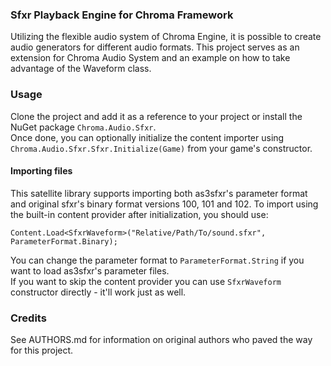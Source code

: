 ### Sfxr Playback Engine for Chroma Framework
Utilizing the flexible audio system of Chroma Engine, it is possible to create audio generators for different audio formats. This project serves as an extension for Chroma Audio System and an example on how to take advantage of the Waveform class.

### Usage
Clone the project and add it as a reference to your project or install the NuGet package `Chroma.Audio.Sfxr`.  
Once done, you can optionally initialize the content importer using `Chroma.Audio.Sfxr.Sfxr.Initialize(Game)` from your game's constructor.

#### Importing files
This satellite library supports importing both as3sfxr's parameter format and original sfxr's binary format versions 100, 101 and 102. To import using the built-in content provider after initialization, you should use:
```
Content.Load<SfxrWaveform>("Relative/Path/To/sound.sfxr", ParameterFormat.Binary);
```
You can change the parameter format to `ParameterFormat.String` if you want to load as3sfxr's parameter files.  
If you want to skip the content provider you can use `SfxrWaveform` constructor directly - it'll work just as well.

### Credits
See AUTHORS.md for information on original authors who paved the way for this project.
